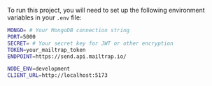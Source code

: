 To run this project, you will need to set up the following environment variables in your `.env` file:

```bash
MONGO= # Your MongoDB connection string
PORT=5000
SECRET= # Your secret key for JWT or other encryption
TOKEN=your_mailtrap_token
ENDPOINT=https://send.api.mailtrap.io/

NODE_ENV=development
CLIENT_URL=http://localhost:5173
```
